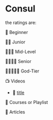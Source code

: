 # Consul
the ratings are:

🌟 Beginner

🌟🌟 Junior

🌟🌟🌟 Mid-Level

🌟🌟🌟🌟 Senior

🌟🌟🌟🌟🌟 God-Tier 

:tv: Videos
- 🌟 [title](https://link)


:movie_camera: Courses or Playlist

:memo: Articles
